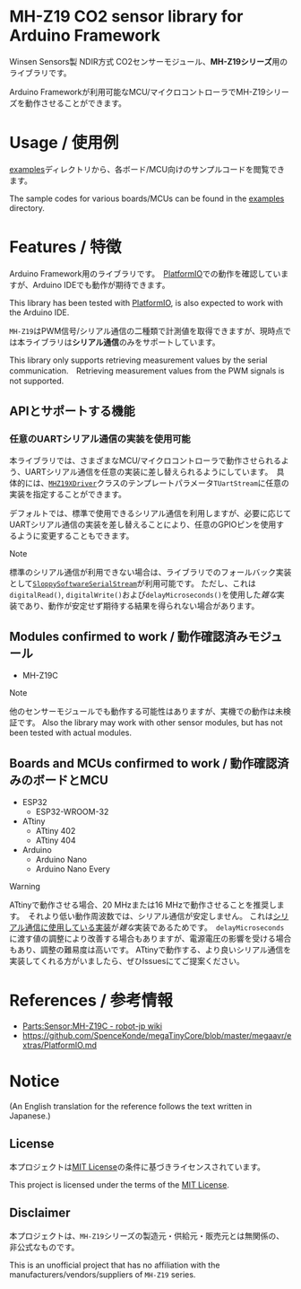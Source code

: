 # MH-Z19 CO2 sensor library for Arduino Framework
Winsen Sensors製 NDIR方式 CO2センサーモジュール、**MH-Z19シリーズ**用のライブラリです。

Arduino Frameworkが利用可能なMCU/マイクロコントローラでMH-Z19シリーズを動作させることができます。

# Usage / 使用例
[examples](./examples/)ディレクトリから、各ボード/MCU向けのサンプルコードを閲覧できます。

The sample codes for various boards/MCUs can be found in the [examples](./examples/) directory.

# Features / 特徴
Arduino Framework用のライブラリです。　[PlatformIO](https://platformio.org/)での動作を確認していますが、Arduino IDEでも動作が期待できます。

This library has been tested with [PlatformIO](https://platformio.org/), is also expected to work with the Arduino IDE.

`MH-Z19`はPWM信号/シリアル通信の二種類で計測値を取得できますが、現時点では本ライブラリは**シリアル通信**のみをサポートしています。

This library only supports retrieving measurement values by the serial communication.　Retrieving measurement values from the PWM signals is not supported.

## APIとサポートする機能
### 任意のUARTシリアル通信の実装を使用可能
本ライブラリでは、さまざまなMCU/マイクロコントローラで動作させられるよう、UARTシリアル通信を任意の実装に差し替えられるようにしています。　具体的には、[`MHZ19XDriver`](./src/MHZ19XDriver.hpp)クラスのテンプレートパラメータ`TUartStream`に任意の実装を指定することができます。

デフォルトでは、標準で使用できるシリアル通信を利用しますが、必要に応じてUARTシリアル通信の実装を差し替えることにより、任意のGPIOピンを使用するように変更することもできます。

> [!NOTE]
> 標準のシリアル通信が利用できない場合は、ライブラリでのフォールバック実装として[`SloppySoftwareSerialStream`](./src/SloppySoftwareSerialStream.hpp)が利用可能です。
> ただし、これは`digitalRead()`, `digitalWrite()`および`delayMicroseconds()`を使用した*雑な*実装であり、動作が安定せず期待する結果を得られない場合があります。

## Modules confirmed to work / 動作確認済みモジュール
- MH-Z19C

> [!NOTE]
> 他のセンサーモジュールでも動作する可能性はありますが、実機での動作は未検証です。
> Also the library may work with other sensor modules, but has not been tested with actual modules.

## Boards and MCUs confirmed to work / 動作確認済みのボードとMCU
- ESP32
  - ESP32-WROOM-32
- ATtiny
  - ATtiny 402
  - ATtiny 404
- Arduino
  - Arduino Nano
  - Arduino Nano Every

> [!WARNING]
> ATtinyで動作させる場合、20 MHzまたは16 MHzで動作させることを推奨します。　それより低い動作周波数では、シリアル通信が安定しません。
> これは[シリアル通信に使用している実装](./src/SloppySoftwareSerialStream.hpp)が*雑な*実装であるためです。　`delayMicroseconds`に渡す値の調整により改善する場合もありますが、電源電圧の影響を受ける場合もあり、調整の難易度は高いです。
> ATtinyで動作する、より良いシリアル通信を実装してくれる方がいましたら、ぜひIssuesにてご提案ください。

# References / 参考情報
- [Parts:Sensor:MH-Z19C - robot-jp wiki](https://robot-jp.com/wiki/index.php/Parts:Sensor:MH-Z19C)
- https://github.com/SpenceKonde/megaTinyCore/blob/master/megaavr/extras/PlatformIO.md

# Notice
(An English translation for the reference follows the text written in Japanese.)

## License
本プロジェクトは[MIT License](./LICENSE.txt)の条件に基づきライセンスされています。

This project is licensed under the terms of the [MIT License](./LICENSE.txt).

## Disclaimer
本プロジェクトは、`MH-Z19`シリーズの製造元・供給元・販売元とは無関係の、非公式なものです。

This is an unofficial project that has no affiliation with the manufacturers/vendors/suppliers of `MH-Z19` series.
